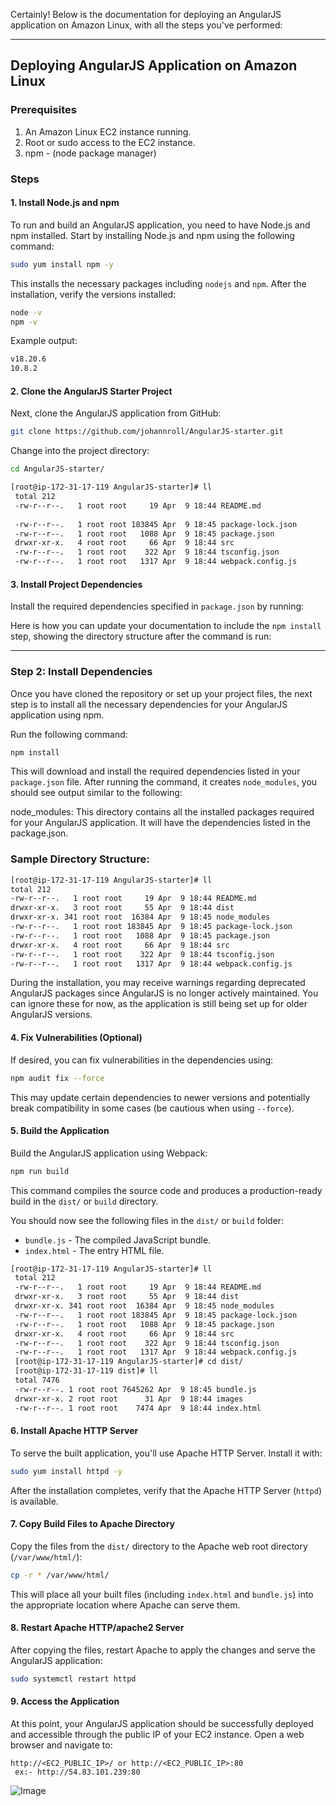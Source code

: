 Certainly! Below is the documentation for deploying an AngularJS application on Amazon Linux, with all the steps you've performed:

---

## **Deploying AngularJS Application on Amazon Linux**

### **Prerequisites**

1. An Amazon Linux EC2 instance running.
2. Root or sudo access to the EC2 instance.
3. npm - (node package manager)

### **Steps**

#### 1. **Install Node.js and npm**
   To run and build an AngularJS application, you need to have Node.js and npm installed. Start by installing Node.js and npm using the following command:

   ```bash
   sudo yum install npm -y
   ```

   This installs the necessary packages including `nodejs` and `npm`. After the installation, verify the versions installed:

   ```bash
   node -v
   npm -v
   ```

   Example output:
   ```bash
   v18.20.6
   10.8.2
   ```

#### 2. **Clone the AngularJS Starter Project**
   Next, clone the AngularJS application from GitHub:

   ```bash
   git clone https://github.com/johannroll/AngularJS-starter.git
   ```

   Change into the project directory:

   ```bash
   cd AngularJS-starter/
   ```
   ```bash
   [root@ip-172-31-17-119 AngularJS-starter]# ll
    total 212
    -rw-r--r--.   1 root root     19 Apr  9 18:44 README.md
    
    -rw-r--r--.   1 root root 183845 Apr  9 18:45 package-lock.json
    -rw-r--r--.   1 root root   1088 Apr  9 18:45 package.json
    drwxr-xr-x.   4 root root     66 Apr  9 18:44 src
    -rw-r--r--.   1 root root    322 Apr  9 18:44 tsconfig.json
    -rw-r--r--.   1 root root   1317 Apr  9 18:44 webpack.config.js

   ```

#### 3. **Install Project Dependencies**
   Install the required dependencies specified in `package.json` by running:

Here is how you can update your documentation to include the `npm install` step, showing the directory structure after the command is run:

---

### Step 2: Install Dependencies

Once you have cloned the repository or set up your project files, the next step is to install all the necessary dependencies for your AngularJS application using npm.

Run the following command:

```bash
npm install
```

This will download and install the required dependencies listed in your `package.json` file. After running the command, it creates `node_modules`,  you should see output similar to the following:

node_modules: This directory contains all the installed packages required for your AngularJS application. It will have the dependencies listed in the package.json.

### Sample Directory Structure:

```bash
[root@ip-172-31-17-119 AngularJS-starter]# ll
total 212
-rw-r--r--.   1 root root     19 Apr  9 18:44 README.md
drwxr-xr-x.   3 root root     55 Apr  9 18:44 dist
drwxr-xr-x. 341 root root  16384 Apr  9 18:45 node_modules
-rw-r--r--.   1 root root 183845 Apr  9 18:45 package-lock.json
-rw-r--r--.   1 root root   1088 Apr  9 18:45 package.json
drwxr-xr-x.   4 root root     66 Apr  9 18:44 src
-rw-r--r--.   1 root root    322 Apr  9 18:44 tsconfig.json
-rw-r--r--.   1 root root   1317 Apr  9 18:44 webpack.config.js
```

During the installation, you may receive warnings regarding deprecated AngularJS packages since AngularJS is no longer actively maintained. You can ignore these for now, as the application is still being set up for older AngularJS versions.

#### 4. **Fix Vulnerabilities (Optional)**
   If desired, you can fix vulnerabilities in the dependencies using:

   ```bash
   npm audit fix --force
   ```

   This may update certain dependencies to newer versions and potentially break compatibility in some cases (be cautious when using `--force`).

#### 5. **Build the Application**
   Build the AngularJS application using Webpack:

   ```bash
   npm run build
   ```

   This command compiles the source code and produces a production-ready build in the `dist/`  or `build` directory.

   You should now see the following files in the `dist/` or `build` folder:
   - `bundle.js` - The compiled JavaScript bundle.
   - `index.html` - The entry HTML file.
     
   ```bash
   [root@ip-172-31-17-119 AngularJS-starter]# ll
    total 212
    -rw-r--r--.   1 root root     19 Apr  9 18:44 README.md
    drwxr-xr-x.   3 root root     55 Apr  9 18:44 dist
    drwxr-xr-x. 341 root root  16384 Apr  9 18:45 node_modules
    -rw-r--r--.   1 root root 183845 Apr  9 18:45 package-lock.json
    -rw-r--r--.   1 root root   1088 Apr  9 18:45 package.json
    drwxr-xr-x.   4 root root     66 Apr  9 18:44 src
    -rw-r--r--.   1 root root    322 Apr  9 18:44 tsconfig.json
    -rw-r--r--.   1 root root   1317 Apr  9 18:44 webpack.config.js
    [root@ip-172-31-17-119 AngularJS-starter]# cd dist/
    [root@ip-172-31-17-119 dist]# ll
    total 7476
    -rw-r--r--. 1 root root 7645262 Apr  9 18:45 bundle.js
    drwxr-xr-x. 2 root root      31 Apr  9 18:44 images
    -rw-r--r--. 1 root root    7474 Apr  9 18:44 index.html
   ```
  

#### 6. **Install Apache HTTP Server**
   To serve the built application, you'll use Apache HTTP Server. Install it with:

   ```bash
   sudo yum install httpd -y
   ```

   After the installation completes, verify that the Apache HTTP Server (`httpd`) is available.

#### 7. **Copy Build Files to Apache Directory**
   Copy the files from the `dist/` directory to the Apache web root directory (`/var/www/html/`):

   ```bash
   cp -r * /var/www/html/
   ```

   This will place all your built files (including `index.html` and `bundle.js`) into the appropriate location where Apache can serve them.

#### 8. **Restart Apache HTTP/apache2 Server**
   After copying the files, restart Apache to apply the changes and serve the AngularJS application:

   ```bash
   sudo systemctl restart httpd
   ```

#### 9. **Access the Application**
   At this point, your AngularJS application should be successfully deployed and accessible through the public IP of your EC2 instance. Open a web browser and navigate to:

   ```
   http://<EC2_PUBLIC_IP>/ or http://<EC2_PUBLIC_IP>:80
    ex:- http://54.83.101.239:80
   ```
![Image](https://github.com/user-attachments/assets/5e30ff80-e7f6-4d95-ad0d-f4e82790cd9a)
